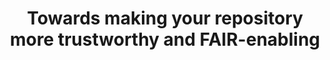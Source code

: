 ---
abstract: null
creators:
- Cepinskas, Linas  (Data Archiving and Networked Services
date: null
document_url: https://services.phaidra.univie.ac.at/api/object/o:1424721/download
grand_parent: iPRES
institutions:
- DANS), The Hague, Netherlands
keywords: []
landing_page_url: https://phaidra.univie.ac.at/o:1424721
language: eng
layout: publication
license: All rights reserved
notes_url: null
parent: iPRES 2021
presentation_url: null
publication_type: lightning talk
size: 64120
source_name: iPRES
title: Towards making your repository more trustworthy and FAIR-enabling
year: 2021
---